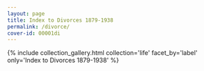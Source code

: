 ```yaml
---
layout: page
title: Index to Divorces 1879-1938
permalink: /divorce/
cover-id: 00001di
---
```


{% include collection_gallery.html collection='life' facet_by='label' only='Index to Divorces 1879-1938' %}
